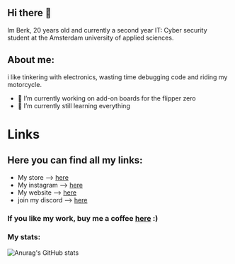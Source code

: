 ## Hi there 👋

Im Berk, 20 years old and currently a second year IT: Cyber security student at the Amsterdam university of applied sciences.

## About me:

i like tinkering with electronics, wasting time debugging code and riding my motorcycle.

- 🔭 I’m currently working on add-on boards for the flipper zero
- 🌱 I’m currently still learning everything

# Links
## Here you can find all my links:

* My store   --> [here](https://www.bork-electronics.com)
* My instagram      --> [here](https://www.instagram.com/drb0rk/)
* My website        --> [here](https://berkderooij.nl)
* join my discord         --> [here](https://discord.gg/AVAeRuQTN2)

### If you like my work, buy me a coffee [here](https://www.paypal.com/donate/?hosted_button_id=44CB2JYYJHBUY) :)

### My stats:
![Anurag's GitHub stats](https://github-readme-stats.vercel.app/api?username=DrB0rk&show_icons=true&theme=dark)

<!--
**DrB0rk/DrB0rk** is a ✨ _special_ ✨ repository because its `README.md` (this file) appears on your GitHub profile.

Here are some ideas to get you started:

- 🔭 I’m currently working on ...
- 🌱 I’m currently learning ...
- 👯 I’m looking to collaborate on ...
- 🤔 I’m looking for help with ...
- 💬 Ask me about ...
- 📫 How to reach me: ...
- 😄 Pronouns: ...
- ⚡ Fun fact: ...
-->
